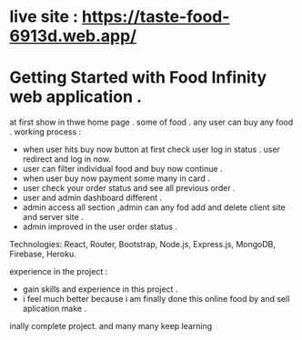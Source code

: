 # live site : https://taste-food-6913d.web.app/

# Getting Started with Food Infinity web application .

at first show in thwe home page . some of food . any user can buy any food . 
working process :

* when user hits buy now button at first check user log in status . user redirect and log in now.
* user can filter individual food and buy now continue . 
* when user buy now payment some many in card .
* user check your order status and see all previous order .
* user and admin dashboard different .
* admin access all section ,admin can any fod add and delete client site and server site .
* admin improved in the user order status .


Technologies: React, Router, Bootstrap, Node.js, Express.js, MongoDB, Firebase, Heroku.

experience in the project :

* gain skills and experience in this project  .
* i feel much better because i am finally done this online food by and sell aplication make  .


inally complete project. and many many keep learning

